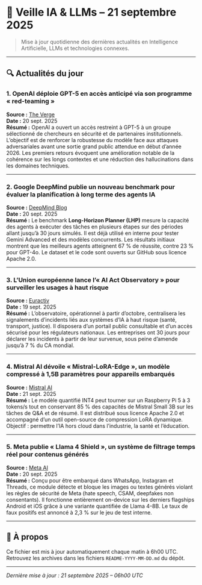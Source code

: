 # 📰 Veille IA & LLMs – 21 septembre 2025

> Mise à jour quotidienne des dernières actualités en Intelligence Artificielle, LLMs et technologies connexes.

---

## 🔍 Actualités du jour

### 1. OpenAI déploie GPT-5 en accès anticipé via son programme « red-teaming »
**Source :** [The Verge](https://www.theverge.com/2025/9/20/openai-gpt-5-red-teaming-safety-evaluation)  
**Date :** 20 sept. 2025  
**Résumé :** OpenAI a ouvert un accès restreint à GPT-5 à un groupe sélectionné de chercheurs en sécurité et de partenaires institutionnels. L’objectif est de renforcer la robustesse du modèle face aux attaques adversariales avant une sortie grand public attendue en début d’année 2026. Les premiers retours évoquent une amélioration notable de la cohérence sur les longs contextes et une réduction des hallucinations dans les domaines techniques.

---

### 2. Google DeepMind publie un nouveau benchmark pour évaluer la planification à long terme des agents IA
**Source :** [DeepMind Blog](https://deepmind.google/discover/blog/long-horizon-benchmark/)  
**Date :** 20 sept. 2025  
**Résumé :** Le benchmark **Long-Horizon Planner (LHP)** mesure la capacité des agents à exécuter des tâches en plusieurs étapes sur des périodes allant jusqu’à 30 jours simulés. Il est déjà utilisé en interne pour tester Gemini Advanced et des modèles concurrents. Les résultats initiaux montrent que les meilleurs agents atteignent 67 % de réussite, contre 23 % pour GPT-4o. Le dataset et le code sont ouverts sur GitHub sous licence Apache 2.0.

---

### 3. L’Union européenne lance l’« AI Act Observatory » pour surveiller les usages à haut risque
**Source :** [Euractiv](https://www.euractiv.com/section/artificial-intelligence/news/ai-act-observatory-launched)  
**Date :** 19 sept. 2025  
**Résumé :** L’observatoire, opérationnel à partir d’octobre, centralisera les signalements d’incidents liés aux systèmes d’IA à haut risque (santé, transport, justice). Il disposera d’un portail public consultable et d’un accès sécurisé pour les régulateurs nationaux. Les entreprises ont 30 jours pour déclarer les incidents à partir de leur survenue, sous peine d’amende jusqu’à 7 % du CA mondial.

---

### 4. Mistral AI dévoile « Mistral-LoRA-Edge », un modèle compressé à 1,5B paramètres pour appareils embarqués
**Source :** [Mistral AI](https://mistral.ai/news/mistral-lora-edge)  
**Date :** 21 sept. 2025  
**Résumé :** Le modèle quantifié INT4 peut tourner sur un Raspberry Pi 5 à 3 tokens/s tout en conservant 85 % des capacités de Mistral Small 3B sur les tâches de Q&A et de résumé. Il est distribué sous licence Apache 2.0 et accompagné d’un outil open-source de compression LoRA dynamique. Objectif : permettre l’IA hors cloud dans l’industrie, la santé et l’éducation.

---

### 5. Meta publie « Llama 4 Shield », un système de filtrage temps réel pour contenus générés
**Source :** [Meta AI](https://ai.meta.com/blog/llama-4-shield-realtime-filtering)  
**Date :** 20 sept. 2025  
**Résumé :** Conçu pour être embarqué dans WhatsApp, Instagram et Threads, ce module détecte et bloque les images ou textes générés violant les règles de sécurité de Meta (hate speech, CSAM, deepfakes non consentants). Il fonctionne entièrement on-device sur les derniers flagships Android et iOS grâce à une variante quantifiée de Llama 4-8B. Le taux de faux positifs est annoncé à 2,3 % sur le jeu de test interne.

---

## 📌 À propos
Ce fichier est mis à jour automatiquement chaque matin à 6h00 UTC.  
Retrouvez les archives dans les fichiers `README-YYYY-MM-DD.md` du dépôt.

---

*Dernière mise à jour : 21 septembre 2025 – 06h00 UTC*